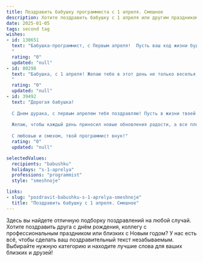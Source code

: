```yaml
---
title: Поздравить бабушку программиста с 1 апреля. Смешное
description: Хотите поздравить бабушку с 1 апреля или другим праздником? Наш ИИ создаст незабываемое поздравление, а вы обязательно выделитесь среди других.  
date: 2025-01-05
tags: second tag
wishes:
- id: 130651
  text: "Бабушка-программист, с Первым апреля!  Пусть ваш код жизни будет без багов, а настроение — стабильно позитивным, как после успешного компиляции!  Желаю вам горы гигабайтов счастья и терабайты здоровья!  Пусть все ваши вирусы будут только шутками, а обновления — только радостными событиями!
  "
  rating: "0"
  updated: "null"
- id: 80298
  text: "Бабушка, с 1 апреля! Желаю тебе в этот день не только веселья, но и бесконечного терпения для решения всех багов в твоей жизни, как настоящему программисту! 😉
  "
  rating: "0"
  updated: "null"
- id: 39492
  text: "Дорогая бабушка!
  
  С Днем дурака, с первым апрелем тебя поздравляю! Пусть в жизни твоей код компиляции всегда проходит без ошибок, а баги исчезают сами собой, как все розыгрыши в этот день.
  
  Желаю, чтобы каждый день приносил новые обновления радости, а все плохое было подвержено бесконечному циклу! Пусть, даже если в жизни вдруг появятся «лавины», ты сможешь их отладить с улыбкой и юмором.
  
  С любовью и смехом, твой программист внук!"
  rating: "0"
  updated: "null"

selectedValues:
  recipients: "babushku"
  holidays: "s-1-aprelya"
  professions: "programmist"
  style: "smeshnoje"

links:
- slug: "pozdravit-babushku-s-1-aprelya-smeshnoje"
  title: "Поздравить бабушку с 1 апреля. Смешное"
---
```


Здесь вы найдете отличную подборку поздравлений на любой случай.
Хотите поздравить друга с днём рождения, коллегу с профессиональным праздником или близких с Новым годом? У нас есть всё, чтобы сделать ваш поздравительный текст незабываемым. Выбирайте нужную категорию и находите лучшие слова для ваших близких и друзей!

